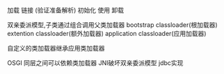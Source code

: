 加载
链接 (验证准备解析)
初始化
使用
卸载

双亲委派模型,子类通过组合调用父类加载器
bootstrap classloader(根加载器)
extention classloader(额外加载器)
application classloader(应用加载器)

自定义的类加载器继承应用类加载器

OSGI 同层之间可以依赖类加载器
JNI破坏双亲委派模型 jdbc实现